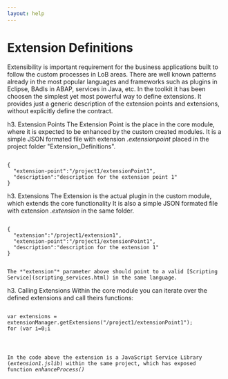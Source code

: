 ```yaml
---
layout: help
---
```


Extension Definitions
===

Extensibility is important requirement for the business applications built to follow the custom processes in LoB areas.
There are well known patterns already in the most popular languages and frameworks such as plugins in Eclipse, BAdIs in ABAP, services in Java, etc.
In the toolkit it has been choosen the simplest yet most powerful way to define extensions. It provides just a generic description of the extension points and extensions, without explicitly define the contract.

h3. Extension Points
The Extension Point is the place in the core module, where it is expected to be enhanced by the custom created modules.
It is a simple JSON formated file with extension *.extensionpoint* placed in the project folder "Extension_Definitions".

<pre><code>
{
  "extension-point":"/project1/extensionPoint1",
  "description":"description for the extension point 1"
}
</code></pre>

h3. Extensions
The Extension is the actual plugin in the custom module, which extends the core functionality
It is also a simple JSON formated file with extension *.extension* in the same folder.

<pre><code>
{
  "extension":"/project1/extension1",
  "extension-point":"/project1/extensionPoint1",
  "description":"description for the extension 1"
}
</code></pre>

<pre><code>
The *"extension"* parameter above should point to a valid [Scripting Service](scripting_services.html) in the same language.
</code></pre>

h3. Calling Extensions
Within the core module you can iterate over the defined extensions and call theirs functions:

<pre><code>
var extensions = extensionManager.getExtensions("/project1/extensionPoint1");
for (var i=0;i<extensions.length;i++) {
    var extension = require(extensions[i]);
    response.getWriter().println(extension.enhanceProcess());
}
</code></pre>

In the code above the extension is a JavaScript Service Library (*extension1.jslib*) within the same project, which has exposed function *enhanceProcess()*
